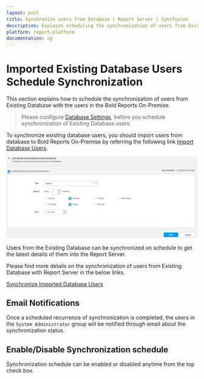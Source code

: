 ```yaml
---
layout: post
title: Synchronize users from Database | Report Server | Syncfusion
description: Explains scheduling the synchronization of users from Existing Database with the users in the Bold Reports On-Premise.
platform: report-platform
documentation: ug
---
```


# Imported Existing Database Users Schedule Synchronization

This section explains how to schedule the synchronization of users from Existing Database with the users in the Bold Reports On-Premise.

> Please configure [Database Settings](/on-premise/settings/database-settings/), before you schedule synchronization of Existing Database users.

To synchronize existing database users, you should import users from database to Bold Reports On-Premise by referring the following link [Import Database Users](/on-premise/manage-users-and-groups/users/import-users/import-users-from-database/).

![Imported Database Users Synchronization Schedule](/static/assets/on-premise/images/settings/import-database-user-schedule-synchronization.png)

Users from the Existing Database can be synchronized on schedule to get the latest details of them into the Report Server.

Please find more details on the synchronization of users from Existing Database with Report Server in the below links.

[Synchronize Imported Database Users](/on-premise/manage-users-and-groups/users/synchronize/synchronize-existing-database-users/)

## Email Notifications

Once a scheduled recurrence of synchronization is completed, the users in the `System Administrator` group will be notified through email about the synchronization status.

## Enable/Disable Synchronization schedule

Synchronization schedule can be enabled or disabled anytime from the top check box.
